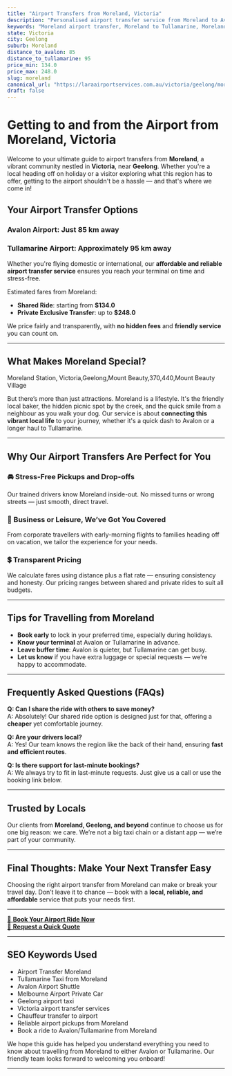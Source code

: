 ```yaml
---
title: "Airport Transfers from Moreland, Victoria"
description: "Personalised airport transfer service from Moreland to Avalon and Tullamarine airports. Enjoy a smooth, affordable ride with us!"
keywords: "Moreland airport transfer, Moreland to Tullamarine, Moreland to Avalon, airport taxi Moreland, private airport transfer Moreland, shared ride Moreland, Moreland transfers, airport shuttle Moreland, book Moreland airport taxi, affordable Moreland airport transfer, Moreland airport transfer service, airport transfer Geelong, airport transfer Melbourne, Melbourne airport taxi, airport transfers Victoria, Tullamarine airport shuttle, Avalon airport transfers, Melbourne private transfer, airport transport services Melbourne"
state: Victoria
city: Geelong
suburb: Moreland
distance_to_avalon: 85
distance_to_tullamarine: 95
price_min: 134.0
price_max: 248.0
slug: moreland
canonical_url: "https://laraairportservices.com.au/victoria/geelong/moreland/"
draft: false
---
```


# Getting to and from the Airport from Moreland, Victoria

Welcome to your ultimate guide to airport transfers from **Moreland**, a vibrant community nestled in **Victoria**, near **Geelong**. Whether you're a local heading off on holiday or a visitor exploring what this region has to offer, getting to the airport shouldn't be a hassle — and that's where we come in!

## Your Airport Transfer Options

### Avalon Airport: Just 85 km away  
### Tullamarine Airport: Approximately 95 km away

Whether you're flying domestic or international, our **affordable and reliable airport transfer service** ensures you reach your terminal on time and stress-free.

Estimated fares from Moreland:
- **Shared Ride**: starting from **$134.0**
- **Private Exclusive Transfer**: up to **$248.0**

We price fairly and transparently, with **no hidden fees** and **friendly service** you can count on.

---

## What Makes Moreland Special?

Moreland Station,
Victoria,Geelong,Mount Beauty,370,440,Mount Beauty Village

But there’s more than just attractions. Moreland is a lifestyle. It's the friendly local baker, the hidden picnic spot by the creek, and the quick smile from a neighbour as you walk your dog. Our service is about **connecting this vibrant local life** to your journey, whether it's a quick dash to Avalon or a longer haul to Tullamarine.

---

## Why Our Airport Transfers Are Perfect for You

### 🚘 Stress-Free Pickups and Drop-offs
Our trained drivers know Moreland inside-out. No missed turns or wrong streets — just smooth, direct travel.

### 💼 Business or Leisure, We’ve Got You Covered
From corporate travellers with early-morning flights to families heading off on vacation, we tailor the experience for your needs.

### 💲 Transparent Pricing
We calculate fares using distance plus a flat rate — ensuring consistency and honesty. Our pricing ranges between shared and private rides to suit all budgets.

---

## Tips for Travelling from Moreland

- **Book early** to lock in your preferred time, especially during holidays.
- **Know your terminal** at Avalon or Tullamarine in advance.
- **Leave buffer time**: Avalon is quieter, but Tullamarine can get busy.
- **Let us know** if you have extra luggage or special requests — we’re happy to accommodate.

---

## Frequently Asked Questions (FAQs)

**Q: Can I share the ride with others to save money?**  
A: Absolutely! Our shared ride option is designed just for that, offering a **cheaper** yet comfortable journey.

**Q: Are your drivers local?**  
A: Yes! Our team knows the region like the back of their hand, ensuring **fast and efficient routes**.

**Q: Is there support for last-minute bookings?**  
A: We always try to fit in last-minute requests. Just give us a call or use the booking link below.

---

## Trusted by Locals

Our clients from **Moreland, Geelong, and beyond** continue to choose us for one big reason: we care. We’re not a big taxi chain or a distant app — we’re part of your community.

---

## Final Thoughts: Make Your Next Transfer Easy

Choosing the right airport transfer from Moreland can make or break your travel day. Don’t leave it to chance — book with a **local, reliable, and affordable** service that puts your needs first.

---

[📅 **Book Your Airport Ride Now**](https://laraairportservices.square.site/s/appointments)  
[📧 **Request a Quick Quote**](https://laraairportservices.square.site/contact-us)

---

## SEO Keywords Used
- Airport Transfer Moreland
- Tullamarine Taxi from Moreland
- Avalon Airport Shuttle
- Melbourne Airport Private Car
- Geelong airport taxi
- Victoria airport transfer services
- Chauffeur transfer to airport
- Reliable airport pickups from Moreland
- Book a ride to Avalon/Tullamarine from Moreland

We hope this guide has helped you understand everything you need to know about travelling from Moreland to either Avalon or Tullamarine. Our friendly team looks forward to welcoming you onboard!

---
